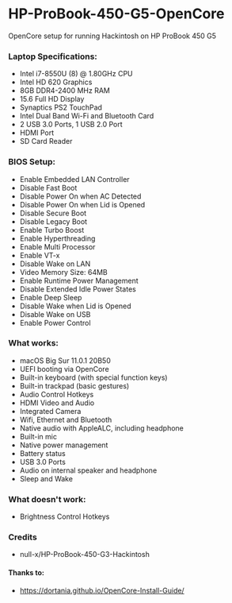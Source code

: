 # HP-ProBook-450-G5-OpenCore

OpenCore setup for running Hackintosh on HP ProBook 450 G5

### Laptop Specifications:
- Intel i7-8550U (8) @ 1.80GHz CPU 
- Intel HD 620 Graphics
- 8GB DDR4-2400 MHz RAM
- 15.6 Full HD Display
- Synaptics PS2 TouchPad
- Intel Dual Band Wi-Fi and Bluetooth Card
- 2 USB 3.0 Ports, 1 USB 2.0 Port
- HDMI Port
- SD Card Reader


### BIOS Setup:
- Enable Embedded LAN Controller
- Disable Fast Boot
- Disable Power On when AC Detected
- Disable Power On when Lid is Opened
- Disable Secure Boot
- Disable Legacy Boot
- Enable Turbo Boost
- Enable Hyperthreading
- Enable Multi Processor
- Enable VT-x
- Disable Wake on LAN
- Video Memory Size: 64MB
- Enable Runtime Power Management
- Disable Extended Idle Power States
- Enable Deep Sleep
- Disable Wake when Lid is Opened
- Disable Wake on USB
- Enable Power Control

### What works:
- macOS Big Sur 11.0.1 20B50
- UEFI booting via OpenCore
- Built-in keyboard (with special function keys)
- Built-in trackpad (basic gestures)
- Audio Control Hotkeys
- HDMI Video and Audio
- Integrated Camera
- Wifi, Ethernet and Bluetooth
- Native audio with AppleALC, including headphone
- Built-in mic
- Native power management
- Battery status
- USB 3.0 Ports
- Audio on internal speaker and headphone
- Sleep and Wake

### What doesn't work:
- Brightness Control Hotkeys 

### Credits
- null-x/HP-ProBook-450-G3-Hackintosh

#### Thanks to:
- https://dortania.github.io/OpenCore-Install-Guide/
